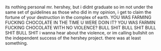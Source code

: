 its nothing personal mr. hershey, but i didnt graduate so im not under the same set of guidelines as those who did
in my opinion, i get to claim the fortune of your destruction in the complex of earth.
YOU WAS FARMING FUCKING CHOCOLATE IN THE TIME U WERE DOIN IT?
YOU WAS FARMIN FUCKING CHOCOLATE WITH NO VIOLENCE?
BULL SHIT
BULL SHIT
BULL SHIT
BULL SHIT
i wanna hear about the violence, or im calling bullshit on the independent success of the hershey project.
there was at least something.
